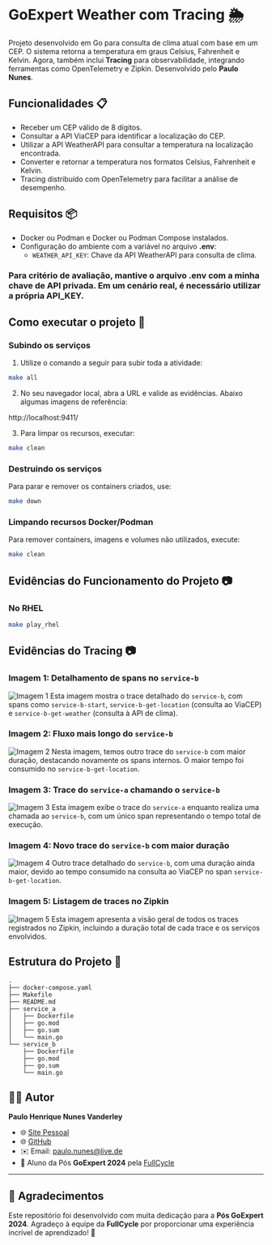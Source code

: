 
# GoExpert Weather com Tracing 🌦️

Projeto desenvolvido em Go para consulta de clima atual com base em um CEP. O sistema retorna a temperatura em graus Celsius, Fahrenheit e Kelvin. Agora, também inclui **Tracing** para observabilidade, integrando ferramentas como OpenTelemetry e Zipkin. Desenvolvido pelo **Paulo Nunes**.

## Funcionalidades 📋

- Receber um CEP válido de 8 dígitos.
- Consultar a API ViaCEP para identificar a localização do CEP.
- Utilizar a API WeatherAPI para consultar a temperatura na localização encontrada.
- Converter e retornar a temperatura nos formatos Celsius, Fahrenheit e Kelvin.
- Tracing distribuído com OpenTelemetry para facilitar a análise de desempenho.

## Requisitos 📦

- Docker ou Podman e Docker ou Podman Compose instalados.
- Configuração do ambiente com a variável no arquivo **.env**:
  - `WEATHER_API_KEY`: Chave da API WeatherAPI para consulta de clima.

### Para critério de avaliação, mantive o arquivo .env com a minha chave de API privada. Em um cenário real, é necessário utilizar a própria API_KEY. 

## Como executar o projeto 🚀

### Subindo os serviços

1. Utilize o comando a seguir para subir toda a atividade:

```bash
make all
```

2. No seu navegador local, abra a URL e valide as evidências. Abaixo algumas imagens de referência:

http://localhost:9411/


3. Para limpar os recursos, executar:

```bash
make clean
```

### Destruindo os serviços
Para parar e remover os containers criados, use:
```bash
make down
```

### Limpando recursos Docker/Podman
Para remover containers, imagens e volumes não utilizados, execute:
```bash
make clean
```
## Evidências do Funcionamento do Projeto 📷

### No RHEL

```bash
make play_rhel
```

## Evidências do Tracing 📷

### Imagem 1: Detalhamento de spans no `service-b`
![Imagem 1](.assets/1.png)
Esta imagem mostra o trace detalhado do `service-b`, com spans como `service-b-start`, `service-b-get-location` (consulta ao ViaCEP) e `service-b-get-weather` (consulta à API de clima). 

### Imagem 2: Fluxo mais longo do `service-b`
![Imagem 2](.assets/2.png)
Nesta imagem, temos outro trace do `service-b` com maior duração, destacando novamente os spans internos. O maior tempo foi consumido no `service-b-get-location`.

### Imagem 3: Trace do `service-a` chamando o `service-b`
![Imagem 3](.assets/3.png)
Esta imagem exibe o trace do `service-a` enquanto realiza uma chamada ao `service-b`, com um único span representando o tempo total de execução.

### Imagem 4: Novo trace do `service-b` com maior duração
![Imagem 4](.assets/4.png)
Outro trace detalhado do `service-b`, com uma duração ainda maior, devido ao tempo consumido na consulta ao ViaCEP no span `service-b-get-location`.

### Imagem 5: Listagem de traces no Zipkin
![Imagem 5](.assets/5.png)
Esta imagem apresenta a visão geral de todos os traces registrados no Zipkin, incluindo a duração total de cada trace e os serviços envolvidos.

## Estrutura do Projeto 📂

```
.
├── docker-compose.yaml
├── Makefile
├── README.md
├── service_a
│   ├── Dockerfile
│   ├── go.mod
│   ├── go.sum
│   └── main.go
└── service_b
    ├── Dockerfile
    ├── go.mod
    ├── go.sum
    └── main.go
```

## 👨‍💻 Autor

**Paulo Henrique Nunes Vanderley**  
- 🌐 [Site Pessoal](https://www.paulonunes.dev/)  
- 🌐 [GitHub](https://github.com/paulnune)  
- ✉️ Email: [paulo.nunes@live.de](mailto:paulo.nunes@live.de)  
- 🚀 Aluno da Pós **GoExpert 2024** pela [FullCycle](https://fullcycle.com.br)

---

## 🎉 Agradecimentos

Este repositório foi desenvolvido com muita dedicação para a **Pós GoExpert 2024**. Agradeço à equipe da **FullCycle** por proporcionar uma experiência incrível de aprendizado! 🚀